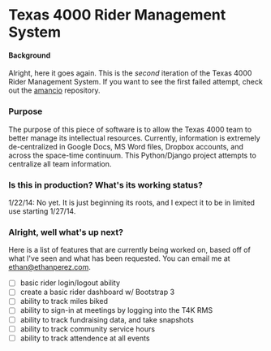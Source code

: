 Texas 4000 Rider Management System
======

#### Background

Alright, here it goes again. This is the *second* iteration of the Texas 4000 Rider Management System. If you want to see the first failed attempt, check out the [amancio](https://github.com/ethanperez/amancio) repository.

### Purpose

The purpose of this piece of software is to allow the Texas 4000 team to better manage its intellectual resources. Currently, information is extremely de-centralized in Google Docs, MS Word files, Dropbox accounts, and across the space-time continuum. This Python/Django project attempts to centralize all team information.

### Is this in production? What's its working status?

1/22/14: No yet. It is just beginning its roots, and I expect it to be in limited use starting 1/27/14.

### Alright, well what's up next?

Here is a list of features that are currently being worked on, based off of what I've seen and what has been requested. You can email me at [ethan@ethanperez.com](mailto:ethan@ethanperez.com).

- [ ] basic rider login/logout ability
- [ ] create a basic rider dashboard w/ Bootstrap 3
- [ ] ability to track miles biked
- [ ] ability to sign-in at meetings by logging into the T4K RMS
- [ ] ability to track fundraising data, and take snapshots
- [ ] ability to track community service hours
- [ ] ability to track attendence at all events